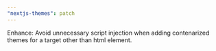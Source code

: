 ```yaml
---
"nextjs-themes": patch
---
```


Enhance: Avoid unnecessary script injection when adding contenarized themes for a target other than html element.
